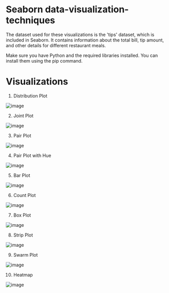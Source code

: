 # Seaborn data-visualization-techniques

The dataset used for these visualizations is the 'tips' dataset, which is included in Seaborn. It contains information about the total bill, tip amount, and other details for different restaurant meals.


Make sure you have Python and the required libraries installed. You can install them using the pip command.

# Visualizations

1. Distribution Plot

![image](https://github.com/neelay-16/Different-data-visualization-techniques/assets/135517502/761f779b-8120-4ad7-ad6b-57f29424ec40)


2. Joint Plot

![image](https://github.com/neelay-16/Different-data-visualization-techniques/assets/135517502/7bdeb6bb-826d-4066-89a3-11e42c89d3d8)


3. Pair Plot

![image](https://github.com/neelay-16/Different-data-visualization-techniques/assets/135517502/306c2333-f1df-42df-acee-66eb9b644177)


4. Pair Plot with Hue

![image](https://github.com/neelay-16/Different-data-visualization-techniques/assets/135517502/42a5f266-bb45-4489-8281-e7df7f9bd11d)


5. Bar Plot

![image](https://github.com/neelay-16/Different-data-visualization-techniques/assets/135517502/0ced2f39-8c3e-4a53-b6e3-21aebc6b16ff)


6. Count Plot

![image](https://github.com/neelay-16/Different-data-visualization-techniques/assets/135517502/ca6e7e7a-65e0-44ce-95f4-66e2fd833131)


7. Box Plot

![image](https://github.com/neelay-16/Different-data-visualization-techniques/assets/135517502/c0f3ebf7-ae5f-4426-bd19-772fab424766)


8. Strip Plot

![image](https://github.com/neelay-16/Different-data-visualization-techniques/assets/135517502/3cb5ca43-8f6a-47cd-a111-0150190b7fc1)


9. Swarm Plot

![image](https://github.com/neelay-16/Different-data-visualization-techniques/assets/135517502/ad11d17a-b712-42e5-b31f-d7bde6e390ec)


10. Heatmap

![image](https://github.com/neelay-16/Different-data-visualization-techniques/assets/135517502/70618cc8-42c8-4fd6-b7a0-b836bc56a852)
